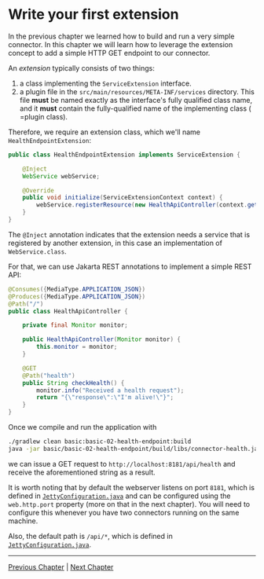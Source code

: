 # Write your first extension

In the previous chapter we learned how to build and run a very simple connector. In this chapter we will learn how to
leverage the extension concept to add a simple HTTP GET endpoint to our connector.

An _extension_ typically consists of two things:

1. a class implementing the `ServiceExtension` interface.
2. a plugin file in the `src/main/resources/META-INF/services` directory. This file **must** be named exactly as the
   interface's fully qualified class name, and it **must** contain the fully-qualified name of the implementing class (
   =plugin class).

Therefore, we require an extension class, which we'll name `HealthEndpointExtension`:

```java
public class HealthEndpointExtension implements ServiceExtension {

    @Inject
    WebService webService;

    @Override
    public void initialize(ServiceExtensionContext context) {
        webService.registerResource(new HealthApiController(context.getMonitor()));
    }
}
```

The `@Inject` annotation indicates that the extension needs a service that is registered by another extension, in 
this case an implementation of `WebService.class`.

For that, we can use Jakarta REST annotations to implement a simple REST API:

```java
@Consumes({MediaType.APPLICATION_JSON})
@Produces({MediaType.APPLICATION_JSON})
@Path("/")
public class HealthApiController {

    private final Monitor monitor;

    public HealthApiController(Monitor monitor) {
        this.monitor = monitor;
    }

    @GET
    @Path("health")
    public String checkHealth() {
        monitor.info("Received a health request");
        return "{\"response\":\"I'm alive!\"}";
    }
}
```

Once we compile and run the application with

```bash
./gradlew clean basic:basic-02-health-endpoint:build
java -jar basic/basic-02-health-endpoint/build/libs/connector-health.jar
```

we can issue a GET request to `http://localhost:8181/api/health` and receive the aforementioned string as a result.

It is worth noting that by default the webserver listens on port `8181`, which is defined in
[`JettyConfiguration.java`](https://github.com/eclipse-edc/Connector/blob/releases/extensions/common/http/jetty-core/src/main/java/org/eclipse/edc/web/jetty/JettyConfiguration.java)
and can be configured using the `web.http.port` property (more on that in the next chapter). You will need to configure
this whenever you have two connectors running on the same machine.

Also, the default path is `/api/*`, which is defined in
[`JettyConfiguration.java`](https://github.com/eclipse-edc/Connector/blob/releases/extensions/common/http/jetty-core/src/main/java/org/eclipse/edc/web/jetty/JettyConfiguration.java).

---

[Previous Chapter](../basic-01-basic-connector/README.md) | [Next Chapter](../basic-03-configuration/README.md)